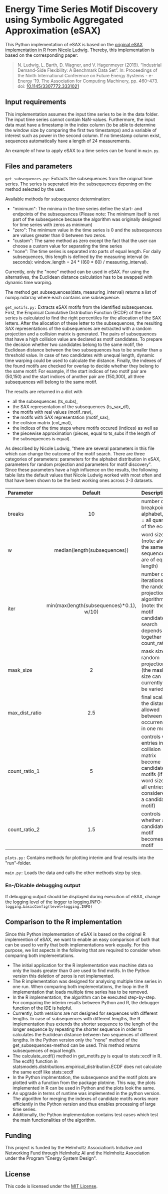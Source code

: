 <h1>Energy Time Series Motif Discovery using Symbolic Aggregated Approximation (eSAX)</h1>

This Python implementation of eSAX is based on the [original eSAX implementation in R](https://github.com/mlsustainableenergy/eSAX) from [Nicole Ludwig](https://github.com/nicoleludwig).
Thereby, this implementation is based on the corresponding paper:

>N. Ludwig, L. Barth, D. Wagner, and V. Hagenmeyer (2019). “Industrial Demand-Side Flexibility: A Benchmark Data Set”. In: Proceedings of the Ninth International Conference on Future Energy Systems - e-Energy ’19. The Association for Computing Machinery, pp. 460–473. doi: [10.1145/3307772.3331021](https://doi.org/10.1145/3307772.3331021)

<h2>Input requirements</h2> 

This implementation assumes the input time series to be in the data folder. The input time series cannot contain NaN-values. Furthermore, the input data must have a timestamp in the index column (to be able to determine the window size by comparing the first two timestamps) and a variable of interest such as power in the second column. If no timestamp column exist, sequences automatically have a length of 24 measurements.

An example of how to apply eSAX to a time series can be found in <code>main.py</code>.

<h2>Files and parameters</h2>

<code>get_subsequences.py:</code> Extracts the subsequences from the original time series. The series is seperated into the subsequences depening on the method selected by the user.

Available methods for subsequence determination:
- "minimum": The minima in the time series define the start- and endpoints of the subsequences (Please note: The minimum itself is not part of the subsequence because the algorithm was originally designed for time series with zeros as minimum)
- "zero": The minimum value in the time series is 0 and the subsequences are values greater than 0 between two zeros.
- "custom": The same method as zero except the fact that the user can choose a custom value for separating the time series
- "none": The time series is separated into parts of equal length. For daily subsequences, this length is defined by the measuring interval (in seconds): window_length = 24 * ((60 * 60) / measuring_interval).

Currently, only the "none" method can be used in eSAX. For using the alternatives, the Euclidean distance calculation has to be swapped with dynamic time warping.

The method get_subsequences(data, measuring_interval) returns a list of numpy.ndarray where each contains one subsequence.

<code>get_motifs.py:</code> Extracts eSAX motifs from the identified subsequences. First, the Empirical Cumulative Distribution Function (ECDF) of the time series is calculated to find the right percentiles for the allocation of the SAX letters.
After the allocation of these letter to the subsequences, the resulting SAX representations of the subsequences are extracted with a random projection and a collision matrix is generated. The pairs of subsequences that have a high collision value are declared as motif candidates.
To prepare the decision whether two candidates belong to the same motif, the Euclidean distance between the two subsequences has to be smaller than a threshold value. In case of two candidates with unequal length, dynamic time warping could be used to calculate the distance. Finally, the indexes of the found motifs are checked for overlap to decide whether they belong to the same motif:
For example, if the start indices of two motif pair are (50,150) and the start indices of another pair are (150,300), all three subsequences will belong to the same motif.

The results are returned in a dict with 
* all the subsequences (ts_subs), 
* the SAX representation of the subsequences (ts_sax_df), 
* the motifs with real values (motif_raw), 
* the motifs with SAX representation (motif_sax), 
* the colision matrix (col_mat), 
* the indices of the time steps where motifs occured (indices) as well as 
* the piecewise approximation (pieces, equal to ts_subs if the length of the subsequences is equal).

As described by Nicole Ludwig, "there are several parameters in this file which can change the outcome of the motif search. There are three categories of parameters: parameters for the alphabet distribution in eSAX, parameters for random projection and parameters for motif discovery". Since these parameters have a high influence on the results, the following table lists the default values that Nicole Ludwig worked with most often and that have been shown to be the best working ones across 2-3 datasets.

| Parameter  | Default  | Description |
| :------------ |:---------------:| :-----|
| breaks      | 10 | number of breakpoints in alphabet, 10 = all quantiles of the ecdf |
| w      | median(length(subsequences))        | word size (note: always the same if sequences are of equal length) |
| iter | min(max(length(subsequences)*0.1), w/10)  | number of iterations of the random projection algorithm (note: the motif candidate search depends on it together with count_ratio_1) |
|mask_size|2|mask size for random projection (the mask size can currently not be varied)|
|max_dist_ratio|2.5|final scalar for the distance allowed between occurrences in one motif|
|count_ratio_1|5|controls when entries in the collision matrix become candidate motifs (if >= word size/10, all entries are considered as a candidate motif)|
|count_ratio_2|1.5|controls whether a candidate motif becomes a motif|

<code>plots.py:</code> Contains methods for plotting interim and final results into the "run"-folder.

<code>main.py:</code> Loads the data and calls the other methods step by step.

<h3>En-/Disable debugging output</h3>
If debugging output should be displayed during execution of eSAX, change the logging level of the logger to logging.INFO: <code>logging.basicConfig(level=logging.INFO)</code>

<h2>Comparison to the R implementation</h2>

Since this Python implementation of eSAX is based on the original R implemention of eSAX, we want to enable an easy comparison of both that can be used to verify that both implementations work equally. For this purpose, we list aspects in the following that are required to consider when comparing both implementations.
* The initial application for the R implementation was machine data so only the loads greater than 0 are used to find motifs. In the Python version this deletion of zeros is not implemented.
* The R implementation was designed for analysing multiple time series in one run. When comparing both implementations, the loop in the R implementation that loads multiple time series has to be removed.
* In the R implementation, the algorithm can be executed step-by-step. For comparing the interim results between Python and R, the debugger function of the IDE is helpful.
* Currently, both versions are not designed for sequences with different lengths. In case of subsequences with different lengths, the R implementation thus extends the shorter sequence to the length of the longer sequence by repeating the shorter sequence in order to calculates the Euclidean distance between two sequences of different lengths. In the Python version only the "none" method of the get_subsequences-method can be used. This method returns subsequences of equal length.
* The calculate_ecdf() method in get_motifs.py is equal to stats::ecdf in R. The ecdf() function in statsmodels.distributions.empirical_distribution.ECDF does not calculate the same ecdf like stats::ecdf
* In the Python implmentation, the subsequence and the motif plots are plotted with a function from the package plotnine. This way, the plots implemented in R can be used in Python and the plots look the same.
* An upgrade in terms of runtime was implemented in the python version. The algorithm for merging the indexes of candidate motifs works more efficiently in the Python version and thus enables processing of large time series.
* Additionally, the Python implementation contains test cases which test the main functionalities of the algorithm.


<h2>Funding</h2>

This project is funded by the Helmholtz Association’s Initiative and Networking Fund through Helmholtz AI and the Helmholtz Association under the Program "Energy System Design".


<h2>License</h2>

This code is licensed under the [MIT License](LICENSE).
